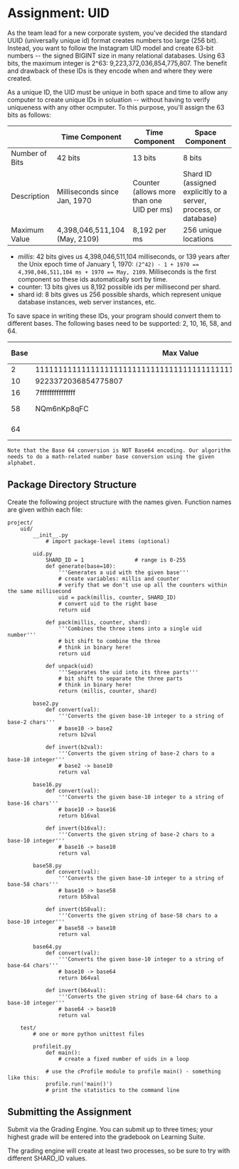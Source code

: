 # Assignment: UID

As the team lead for a new corporate system, you've decided the standard UUID (universally unique id) format creates numbers too large (256 bit). Instead, you want to follow the Instagram UID model and create 63-bit numbers -- the signed BIGINT size in many relational databases. Using 63 bits, the maximum integer is 2^63: 9,223,372,036,854,775,807. The benefit and drawback of these IDs is they encode when and where they were created.

As a unique ID, the UID must be unique in both space and time to allow any computer to create unique IDs in soluation -- without having to verify uniqueness with any other ocmputer. To this purpose, you'll assign the 63 bits as follows:

|                | Time Component                 | Time Component                            | Space Component                                                            |
|----------------|--------------------------------|-------------------------------------------|----------------------------------------------------------------------------|
| Number of Bits | 42 bits                        | 13 bits                                   | 8 bits                                                                     |
| Description    | Milliseconds since Jan, 1970   | Counter (allows more than one UID per ms) | Shard ID (assigned explicitly to a server, process, or database)           |
| Maximum Value  | 4,398,046,511,104 (May, 2109)  | 8,192 per ms                              | 256 unique locations                                                       |

* *millis*: 42 bits gives us 4,398,046,511,104 milliseconds, or 139 years after the Unix epoch time of January 1, 1970: `(2^42) - 1 + 1970 == 4,398,046,511,104 ms + 1970 == May, 2109`. Milliseconds is the first component so these ids automatically sort by time.
* counter: 13 bits gives us 8,192 possible ids per millisecond per shard.
* shard id: 8 bits gives us 256 possible shards, which represent unique database instances, web server instances, etc.

To save space in writing these IDs, your program should convert them to different bases. The following bases need to be supported: 2, 10, 16, 58, and 64.

| Base | Max Value                                                       | Num of Characters | Alphabet                                                                    |
|------|-----------------------------------------------------------------|-------------------|-----------------------------------------------------------------------------|
| 2    | 111111111111111111111111111111111111111111111111111111111111111 | 63                | 01                                                                          |
| 10   | 9223372036854775807                                             | 19                | 0123456789                                                                  |
| 16   | 7fffffffffffffff                                                | 16                | 0123456789ABCDEF                                                            |
| 58   | NQm6nKp8qFC                                                     | 11                | 123456789ABCDEFGHJKLMNPQRSTUVWXYZabcdefghijkmnopqrstuvwxyz (not used: 0OIl) |
| 64   |                                                                 |                   | 0123456789ABCDEFGHIJKLMNOPQRSTUVWXYZabcdefghijklmnopqrstuvwxyz-_            |

    Note that the Base 64 conversion is NOT Base64 encoding. Our algorithm needs to do a math-related number base conversion using the given alphabet.


## Package Directory Structure

Create the following project structure with the names given.  Function names are given within each file:
```
project/
    uid/
        __init__.py
            # import package-level items (optional)

        uid.py
            SHARD_ID = 1                # range is 0-255
            def generate(base=10):
                '''Generates a uid with the given base'''
                # create variables: millis and counter
                # verify that we don't use up all the counters within the same millisecond
                uid = pack(millis, counter, SHARD_ID)
                # convert uid to the right base
                return uid

            def pack(millis, counter, shard):
                '''Combines the three items into a single uid number'''
                # bit shift to combine the three
                # think in binary here!
                return uid

            def unpack(uid)
                '''Separates the uid into its three parts'''
                # bit shift to separate the three parts
                # think in binary here!
                return (millis, counter, shard)

        base2.py
            def convert(val):
                '''Converts the given base-10 integer to a string of base-2 chars'''
                # base10 -> base2
                return b2val

            def invert(b2val):
                '''Converts the given string of base-2 chars to a base-10 integer'''
                # base2 -> base10
                return val

        base16.py
            def convert(val):
                '''Converts the given base-10 integer to a string of base-16 chars'''
                # base10 -> base16
                return b16val

            def invert(b16val):
                '''Converts the given string of base-2 chars to a base-10 integer'''
                # base16 -> base10
                return val

        base58.py
            def convert(val):
                '''Converts the given base-10 integer to a string of base-58 chars'''
                # base10 -> base58
                return b58val

            def invert(b58val):
                '''Converts the given string of base-58 chars to a base-10 integer'''
                # base58 -> base10
                return val

        base64.py
            def convert(val):
                '''Converts the given base-10 integer to a string of base-64 chars'''
                # base10 -> base64
                return b64val

            def invert(b64val):
                '''Converts the given string of base-64 chars to a base-10 integer'''
                # base64 -> base10
                return val

    test/
        # one or more python unittest files

        profileit.py
            def main():
                # create a fixed number of uids in a loop

            # use the cProfile module to profile main() - something like this:
            profile.run('main()')
            # print the statistics to the command line
```



## Submitting the Assignment

Submit via the Grading Engine. You can submit up to three times; your highest grade will be entered into the gradebook on Learning Suite.

The grading engine will create at least two processes, so be sure to try with different SHARD_ID values.
